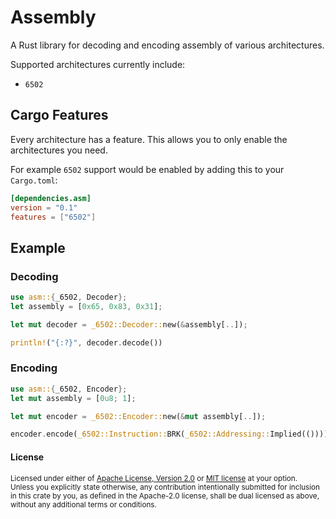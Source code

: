 Assembly
========

A Rust library for decoding and encoding assembly of various architectures.

Supported architectures currently include:

- `6502`

## Cargo Features

Every architecture has a feature. This allows you to only enable the
architectures you need.

For example `6502` support would be enabled by adding this to your `Cargo.toml`:

```toml
[dependencies.asm]
version = "0.1"
features = ["6502"]
```

## Example

### Decoding

```rust
use asm::{_6502, Decoder};
let assembly = [0x65, 0x83, 0x31];

let mut decoder = _6502::Decoder::new(&assembly[..]);

println!("{:?}", decoder.decode())
```

### Encoding

```rust
use asm::{_6502, Encoder};
let mut assembly = [0u8; 1];

let mut encoder = _6502::Encoder::new(&mut assembly[..]);

encoder.encode(_6502::Instruction::BRK(_6502::Addressing::Implied(())));
```

#### License

<sup>
Licensed under either of <a href="LICENSE-APACHE">Apache License, Version
2.0</a> or <a href="LICENSE-MIT">MIT license</a> at your option.
</sup>

<br>

<sub>
Unless you explicitly state otherwise, any contribution intentionally submitted
for inclusion in this crate by you, as defined in the Apache-2.0 license, shall
be dual licensed as above, without any additional terms or conditions.
</sub>
